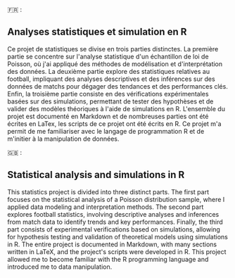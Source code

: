 🇫🇷 : 

## Analyses statistiques et simulation en R
Ce projet de statistiques se divise en trois parties distinctes. La première partie se concentre sur l'analyse statistique d'un échantillon de loi de Poisson, où j'ai appliqué des méthodes de modélisation et d'interprétation des données. La deuxième partie explore des statistiques relatives au football, impliquant des analyses descriptives et des inférences sur des données de matchs pour dégager des tendances et des performances clés. Enfin, la troisième partie consiste en des vérifications expérimentales basées sur des simulations, permettant de tester des hypothèses et de valider des modèles théoriques à l'aide de simulations en R. L'ensemble du projet est documenté en Markdown et de nombreuses parties ont été écrites en LaTex, les scripts de ce projet ont été écrits en R. Ce projet m'a permit de me familiariser avec le langage de programmation R et de m'initier à la manipulation de données.

🇬🇧 :

## Statistical analysis and simulations in R
This statistics project is divided into three distinct parts. The first part focuses on the statistical analysis of a Poisson distribution sample, where I applied data modeling and interpretation methods. The second part explores football statistics, involving descriptive analyses and inferences from match data to identify trends and key performances. Finally, the third part consists of experimental verifications based on simulations, allowing for hypothesis testing and validation of theoretical models using simulations in R. The entire project is documented in Markdown, with many sections written in LaTeX, and the project's scripts were developed in R. This project allowed me to become familiar with the R programming language and introduced me to data manipulation.
